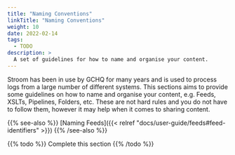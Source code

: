 ```yaml
---
title: "Naming Conventions"
linkTitle: "Naming Conventions"
weight: 10
date: 2022-02-14
tags:
  - TODO
description: >
  A set of guidelines for how to name and organise your content.
---
```


Stroom has been in use by GCHQ for many years and is used to process logs from a large number of different systems.
This sections aims to provide some guidelines on how to name and organise your content, e.g. Feeds, XSLTs, Pipelines, Folders, etc.
These are not hard rules and you do not have to follow them, however it may help when it comes to sharing content.


{{% see-also %}}
[Naming Feeds]({{< relref "docs/user-guide/feeds#feed-identifiers" >}})
{{% /see-also %}}


{{% todo %}}
Complete this section
{{% /todo %}}

